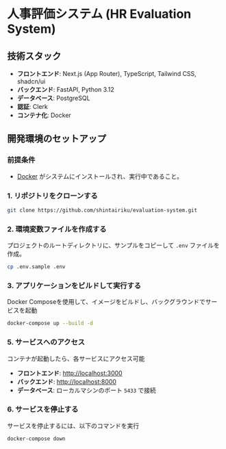 # 人事評価システム (HR Evaluation System)

## 技術スタック

- **フロントエンド**: Next.js (App Router), TypeScript, Tailwind CSS, shadcn/ui
- **バックエンド**: FastAPI, Python 3.12
- **データベース**: PostgreSQL
- **認証**: Clerk
- **コンテナ化**: Docker

## 開発環境のセットアップ

### 前提条件

- [Docker](https://www.docker.com/products/docker-desktop/) がシステムにインストールされ、実行中であること。

### 1. リポジトリをクローンする

```bash
git clone https://github.com/shintairiku/evaluation-system.git
```

### 2. 環境変数ファイルを作成する

プロジェクトのルートディレクトリに、サンプルをコピーして `.env` ファイルを作成。

```bash
cp .env.sample .env
```

### 3. アプリケーションをビルドして実行する

Docker Composeを使用して、イメージをビルドし、バックグラウンドでサービスを起動

```bash
docker-compose up --build -d
```

### 5. サービスへのアクセス

コンテナが起動したら、各サービスにアクセス可能

- **フロントエンド**: [http://localhost:3000](http://localhost:3000)
- **バックエンド**: [http://localhost:8000](http://localhost:8000)
- **データベース**: ローカルマシンのポート `5433` で接続

### 6. サービスを停止する

サービスを停止するには、以下のコマンドを実行
```bash
docker-compose down
```
